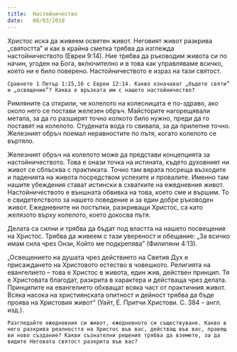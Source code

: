 ```yaml
---
title:  Настойничество
date:   08/03/2018
---
```


Христос иска да живеем осветен живот. Неговият живот разкрива „святостта” и как в крайна сметка трябва да изглежда настойничеството (Евреи 9:14). Ние трябва да ръководим живота си по начин, угоден на Бога, включително и в това как управляваме всичко, което ни е било поверено. Настойничеството е израз на тази святост.

`Сравнете 1 Петър 1:15,16 с Евреи 12:14. Какво означават „бъдете святи” и „освещение”? Каква е връзката им с нашето настойничество?`

Римляните са открили, че колелото на колесницата е по-здраво, ако около него се постави железен обръч. Майсторите нагорещявали метала, за да го разширят точно колкото било нужно, преди да го поставят на колелото. Студената вода го свивала, за да прилепне точно. Железният обръч поемал неравностите по пътя, когато колелото се въртяло.

Железният обръч на колелото може да представи концепцията за настойничеството. Това е онази точка на истината, където духовният ни живот се сблъсква с практиката. Точно там вярата посреща възходите и паденията на живота посредством успехите и провалите. Именно там нашите убеждения стават истински в схватките на ежедневния живот. Настойничеството е външната обвивка на това, което сме и вършим. То е свидетелството за нашето поведение и за един добре ръководен живот. Ежедневните ни постъпки, разкриващи Христос, са като желязото върху колелото, което докосва пътя.

Делата са силни и трябва да бъдат под властта на нашето посвещение на Христос. Трябва да живеем с тази увереност и обещание: „За всичко имам сила чрез Онзи, Който ме подкрепява” (Филипяни 4:13).

„Освещението на душата чрез действието на Светия Дух е присаждането на Христовото естество в човешкото. Религията на евангелието – това е Христос в живота, един жив, действен принцип. Тя е Христовата благодат, разкрита в характера и действаща чрез делата. Принципите на евангелието обхващат всяка част от практичния живот. Всяка насока на християнската опитност и дейност трябва да бъде проява на Христовия живот” (Уайт, Е. Притчи Христови. С. 384 – англ. изд.).

`Разгледайте ежедневния си живот, ежедневното си съществуване. Какво в него разкрива реалността на Христос във вас, действащ във вас, правещ ви ново създание? Какви съзнателни решения трябва да вземете, за да видите Неговата святост разкрита във вас?`